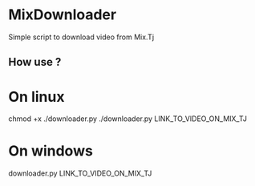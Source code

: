 # MixDownloader
Simple script to download video from Mix.Tj 

## How use ?
# On linux
chmod +x ./downloader.py
./downloader.py LINK_TO_VIDEO_ON_MIX_TJ

# On windows
downloader.py LINK_TO_VIDEO_ON_MIX_TJ
